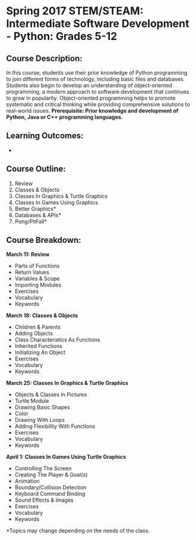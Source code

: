 # Spring 2017 STEM/STEAM: Intermediate Software Development - Python: Grades 5-12

## Course Description:
In this course, students use their prior knowledge of Python programming to join different forms of technology, including basic files and databases. Students also begin to develop an understanding of object-oriented programming, a modern approach to software development that continues to grow in popularity. Object-oriented programming helps to promote systematic and critical thinking while providing comprehensive solutions to real-world issues. __Prerequisite: Prior knowledge and development of Python, Java or C++ programming languages.__

## Learning Outcomes:
+

## Course Outline:
1. Review
2. Classes & Objects
3. Classes In Graphics & Turtle Graphics
4. Classes In Games Using Graphics
5. Better Graphics*
6. Databases & APIs*
7. Pong/PitFall*

## Course Breakdown:
__March 11: Review__
- Parts of Functions 
- Return Values
- Variables & Scope
- Importing Modules
- Exercises
- Vocabulary
- Keywords

__March 18: Classes & Objects__
- Children & Parents 
- Adding Objects
- Class Characteristics As Functions
- Inherited Functions
- Initializing An Object
- Exercises
- Vocabulary
- Keywords

__March 25: Classes In Graphics & Turtle Graphics__
- Objects & Classes In Pictures
- Turtle Module
- Drawing Basic Shapes
- Color
- Drawing With Loops
- Adding Flexibility With Functions
- Exercises
- Vocabulary
- Keywords


__April 1: Classes In Games Using Turtle Graphics__
- Controlling The Screen
- Creating The Player & Goal(s)
- Animation
- Boundary/Collision Detection
- Keyboard Command Binding
- Sound Effects & Images
- Exercises
- Vocabulary
- Keywords


*Topics may change depending on the needs of the class. 
